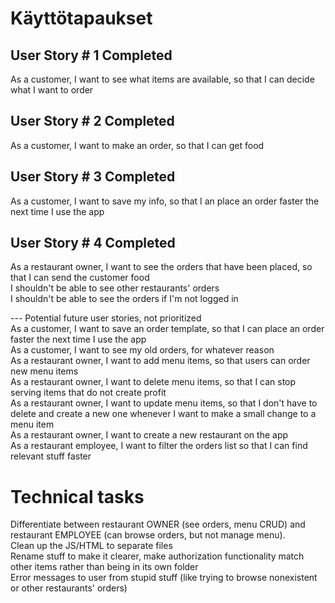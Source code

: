 # Käyttötapaukset

## User Story # 1 Completed  
As a customer, I want to see what items are available, so that I can decide what I want to order  
## User Story # 2 Completed  
As a customer, I want to make an order, so that I can get food  
## User Story # 3 Completed  
As a customer, I want to save my info, so that I an place an order faster the next time I use the app  
## User Story # 4 Completed  
As a restaurant owner, I want to see the orders that have been placed, so that I can send the customer food    
    I shouldn't be able to see other restaurants' orders  
    I shouldn't be able to see the orders if I'm not logged in  
  
--- Potential future user stories, not prioritized     
As a customer, I want to save an order template, so that I can place an order faster the next time I use the app  
As a customer, I want to see my old orders, for whatever reason  
As a restaurant owner, I want to add menu items, so that users can order new menu items  
As a restaurant owner, I want to delete menu items, so that I can stop serving items that do not create profit  
As a restaurant owner, I want to update menu items, so that I don't have to delete and create a new one whenever I want to make a small change to a menu item      
As a restaurant owner, I want to create a new restaurant on the app  
As a restaurant employee, I want to filter the orders list so that I can find relevant stuff faster  

# Technical tasks  
Differentiate between restaurant OWNER (see orders, menu CRUD) and restaurant EMPLOYEE (can browse orders, but not manage menu).  
Clean up the JS/HTML to separate files   
Rename stuff to make it clearer, make authorization functionality match other items rather than being in its own folder    
Error messages to user from stupid stuff (like trying to browse nonexistent or other restaurants' orders)  
